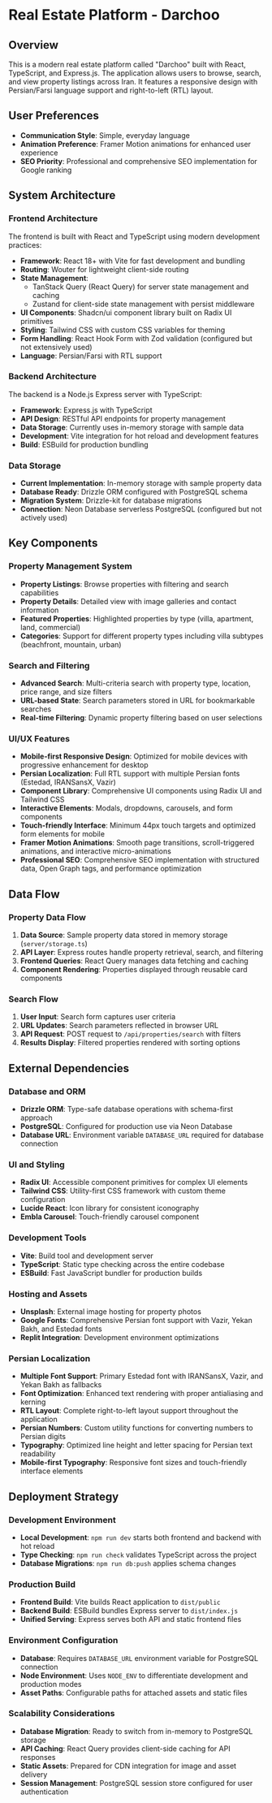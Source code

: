 # Real Estate Platform - Darchoo

## Overview

This is a modern real estate platform called "Darchoo" built with React, TypeScript, and Express.js. The application allows users to browse, search, and view property listings across Iran. It features a responsive design with Persian/Farsi language support and right-to-left (RTL) layout.

## User Preferences

- **Communication Style**: Simple, everyday language
- **Animation Preference**: Framer Motion animations for enhanced user experience
- **SEO Priority**: Professional and comprehensive SEO implementation for Google ranking

## System Architecture

### Frontend Architecture
The frontend is built with React and TypeScript using modern development practices:
- **Framework**: React 18+ with Vite for fast development and bundling
- **Routing**: Wouter for lightweight client-side routing
- **State Management**: 
  - TanStack Query (React Query) for server state management and caching
  - Zustand for client-side state management with persist middleware
- **UI Components**: Shadcn/ui component library built on Radix UI primitives
- **Styling**: Tailwind CSS with custom CSS variables for theming
- **Form Handling**: React Hook Form with Zod validation (configured but not extensively used)
- **Language**: Persian/Farsi with RTL support

### Backend Architecture
The backend is a Node.js Express server with TypeScript:
- **Framework**: Express.js with TypeScript
- **API Design**: RESTful API endpoints for property management
- **Data Storage**: Currently uses in-memory storage with sample data
- **Development**: Vite integration for hot reload and development features
- **Build**: ESBuild for production bundling

### Data Storage
- **Current Implementation**: In-memory storage with sample property data
- **Database Ready**: Drizzle ORM configured with PostgreSQL schema
- **Migration System**: Drizzle-kit for database migrations
- **Connection**: Neon Database serverless PostgreSQL (configured but not actively used)

## Key Components

### Property Management System
- **Property Listings**: Browse properties with filtering and search capabilities
- **Property Details**: Detailed view with image galleries and contact information
- **Featured Properties**: Highlighted properties by type (villa, apartment, land, commercial)
- **Categories**: Support for different property types including villa subtypes (beachfront, mountain, urban)

### Search and Filtering
- **Advanced Search**: Multi-criteria search with property type, location, price range, and size filters
- **URL-based State**: Search parameters stored in URL for bookmarkable searches
- **Real-time Filtering**: Dynamic property filtering based on user selections

### UI/UX Features
- **Mobile-first Responsive Design**: Optimized for mobile devices with progressive enhancement for desktop
- **Persian Localization**: Full RTL support with multiple Persian fonts (Estedad, IRANSansX, Vazir)
- **Component Library**: Comprehensive UI components using Radix UI and Tailwind CSS
- **Interactive Elements**: Modals, dropdowns, carousels, and form components
- **Touch-friendly Interface**: Minimum 44px touch targets and optimized form elements for mobile
- **Framer Motion Animations**: Smooth page transitions, scroll-triggered animations, and interactive micro-animations
- **Professional SEO**: Comprehensive SEO implementation with structured data, Open Graph tags, and performance optimization

## Data Flow

### Property Data Flow
1. **Data Source**: Sample property data stored in memory storage (`server/storage.ts`)
2. **API Layer**: Express routes handle property retrieval, search, and filtering
3. **Frontend Queries**: React Query manages data fetching and caching
4. **Component Rendering**: Properties displayed through reusable card components

### Search Flow
1. **User Input**: Search form captures user criteria
2. **URL Updates**: Search parameters reflected in browser URL
3. **API Request**: POST request to `/api/properties/search` with filters
4. **Results Display**: Filtered properties rendered with sorting options

## External Dependencies

### Database and ORM
- **Drizzle ORM**: Type-safe database operations with schema-first approach
- **PostgreSQL**: Configured for production use via Neon Database
- **Database URL**: Environment variable `DATABASE_URL` required for database connection

### UI and Styling
- **Radix UI**: Accessible component primitives for complex UI elements
- **Tailwind CSS**: Utility-first CSS framework with custom theme configuration
- **Lucide React**: Icon library for consistent iconography
- **Embla Carousel**: Touch-friendly carousel component

### Development Tools
- **Vite**: Build tool and development server
- **TypeScript**: Static type checking across the entire codebase
- **ESBuild**: Fast JavaScript bundler for production builds

### Hosting and Assets
- **Unsplash**: External image hosting for property photos
- **Google Fonts**: Comprehensive Persian font support with Vazir, Yekan Bakh, and Estedad fonts
- **Replit Integration**: Development environment optimizations

### Persian Localization
- **Multiple Font Support**: Primary Estedad font with IRANSansX, Vazir, and Yekan Bakh as fallbacks
- **Font Optimization**: Enhanced text rendering with proper antialiasing and kerning
- **RTL Layout**: Complete right-to-left layout support throughout the application
- **Persian Numbers**: Custom utility functions for converting numbers to Persian digits
- **Typography**: Optimized line height and letter spacing for Persian text readability
- **Mobile-first Typography**: Responsive font sizes and touch-friendly interface elements

## Deployment Strategy

### Development Environment
- **Local Development**: `npm run dev` starts both frontend and backend with hot reload
- **Type Checking**: `npm run check` validates TypeScript across the project
- **Database Migrations**: `npm run db:push` applies schema changes

### Production Build
- **Frontend Build**: Vite builds React application to `dist/public`
- **Backend Build**: ESBuild bundles Express server to `dist/index.js`
- **Unified Serving**: Express serves both API and static frontend files

### Environment Configuration
- **Database**: Requires `DATABASE_URL` environment variable for PostgreSQL connection
- **Node Environment**: Uses `NODE_ENV` to differentiate development and production modes
- **Asset Paths**: Configurable paths for attached assets and static files

### Scalability Considerations
- **Database Migration**: Ready to switch from in-memory to PostgreSQL storage
- **API Caching**: React Query provides client-side caching for API responses
- **Static Assets**: Prepared for CDN integration for image and asset delivery
- **Session Management**: PostgreSQL session store configured for user authentication